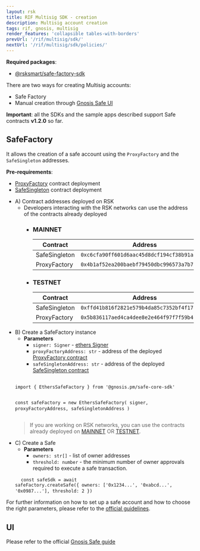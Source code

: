 ```yaml
---
layout: rsk
title: RIF Multisig SDK - creation
description: Multisig account creation
tags: rif, gnosis, multisig
render_features: 'collapsible tables-with-borders'
prevUrl: '/rif/multisig/sdk/'
nextUrl: '/rif/multisig/sdk/policies/'
---
```


**Required packages**:
- [@rsksmart/safe-factory-sdk](https://github.com/rsksmart/safe-factory-sdk)

There are two ways for creating Multisig accounts:
- Safe Factory
- Manual creation through [Gnosis Safe UI](https://rsk-gnosis-safe.com/#/welcome)

**Important**: all the SDKs and the sample apps described support Safe contracts **v1.2.0** so far.

## SafeFactory
It allows the creation of a safe account using the `ProxyFactory` and the `SafeSingleton` addresses.

**Pre-requirements**:
- [ProxyFactory](https://docs.gnosis.io/safe/docs/contracts_architecture/#5-proxy-factory) contract deployment
- [SafeSingleton](https://docs.gnosis.io/safe/docs/contracts_architecture/#1-transaction-management-core-contract) contract deployment

[](#top "collapsible")
<ul>
    <li>
        A) Contract addresses deployed on RSK
        <ul>
            <li>
                Developers interacting with the RSK networks can use the address of the contracts already deployed
                <ul>
                    <li>
                        <h3>MAINNET</h3>
                        <table>
                          <thead>
                            <tr>
                              <th>Contract</th>
                              <th>Address</th>
                            </tr>
                          </thead>
                          <tbody>
                            <tr>
                              <td>SafeSingleton</td>
                              <td><code>0xc6cfa90ff601d6aac45d8dcf194cf38b91aca368</code></td>
                            </tr>
                            <tr>
                              <td>ProxyFactory</td>
                              <td><code>0x4b1af52ea200baebf79450dbc996573a7b75f65a</code></td>
                            </tr>
                          </tbody>
                        </table>
                    </li>
                    <li>
                        <h3>TESTNET</h3>
                        <table>
                          <thead>
                            <tr>
                              <th>Contract</th>
                              <th>Address</th>
                            </tr>
                          </thead>
                          <tbody>
                            <tr>
                              <td>SafeSingleton</td>
                              <td><code class="highlighter-rouge">0xffd41b816f2821e579b4da85c7352bf4f17e4fa5</code></td>
                            </tr>
                            <tr>
                              <td>ProxyFactory</td>
                              <td><code class="highlighter-rouge">0x5b836117aed4ca4dee8e2e464f97f7f59b426c5a</code></td>
                            </tr>
                          </tbody>
                        </table>
                    </li>
                </ul>
            </li>
        </ul>  
    </li>
    <li>
        B) Create a SafeFactory instance
        <ul class="snippet__parameters snippet__parameters--lightgreen border-bottom-0">
            <li>
                <strong>Parameters</strong>
                <ul>
                    <li>
                        <code>signer: Signer</code> - <a href="https://docs.ethers.io/v5/api/signer/#Signer" rel="external noopener noreferrer" target="_blank">ethers Signer</a>
                    </li>
                    <li>
                        <code>proxyFactoryAddress: str</code> - address of the deployed <a href="https://docs.gnosis.io/safe/docs/contracts_architecture/#5-proxy-factory" rel="external noopener noreferrer" target="_blank">ProxyFactory contract</a>
                    </li>
                    <li>
                        <code>safeSingletonAddress: str</code> - address of the deployed <a href="https://docs.gnosis.io/safe/docs/contracts_architecture/#1-transaction-management-core-contract" rel="external noopener noreferrer" target="_blank">SafeSingleton contract</a>
                    </li>
                </ul>
            </li>
        </ul>
        <div class="language-ts snippet__code snippet__code--lightgreen border-top-0">
            <pre>
                <code class="language-ts">
import { EthersSafeFactory } from '@gnosis.pm/safe-core-sdk'

const safeFactory = new EthersSafeFactory(
    signer,
    proxyFactoryAddress,
    safeSingletonAddress
)
                </code>
            </pre>
        </div>
        <blockquote class="mt-3">
            <p>If you are working on RSK networks, you can use the contracts already deployed on <a href="#mainnet">MAINNET</a> OR <a href="#testnet">TESTNET</a>.</p>
        </blockquote>
    </li>
    <li>
        C) Create a Safe
        <ul class="snippet__parameters snippet__parameters--lightgreen border-bottom-0">
            <li>
                <strong>Parameters</strong>
                <ul>
                    <li>
                        <code>owners: str[]</code> - list of owner addresses
                    </li>
                    <li>
                        <code>threshold: number</code> - the minimum number of owner approvals required to execute a safe transaction.
                    </li>
                </ul>
            </li>
        </ul>
        <div class="language-ts snippet__code snippet__code--lightgreen border-top-0">
            <pre>
                <code class="language-ts">
const safeSdk = await safeFactory.createSafe({
    owners: ['0x1234...', '0xabcd...', '0x0987...'],
    threshold: 2
})
                </code>
            </pre>
        </div> 
    </li>
</ul>

For further information on how to set up a safe account and how to choose the right parameters, please refer to the [official guidelines](https://help.gnosis-safe.io/en/articles/4772567-what-gnosis-safe-setup-should-i-use).

## UI

Please refer to the official [Gnosis Safe guide](https://help.gnosis-safe.io/en/articles/3876461-create-a-gnosis-safe-account)
